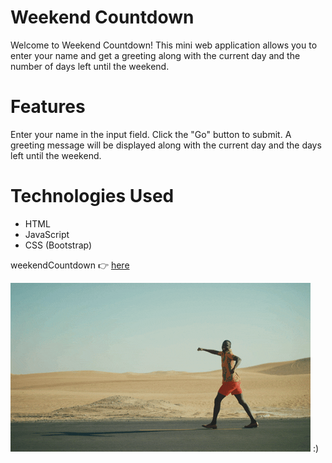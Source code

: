 # Weekend Countdown

Welcome to Weekend Countdown! This mini web application allows you to enter your name and get a greeting along with the current day and the number of days left until the weekend.

# Features

Enter your name in the input field.
Click the "Go" button to submit.
A greeting message will be displayed along with the current day and the days left until the weekend.

# Technologies Used

- HTML
- JavaScript
- CSS (Bootstrap)

weekendCountdown 👉️ [here](https://sbrycbc.github.io/weekend-countdown/) 

![Alt Text](./public/images/example.gif) :)
